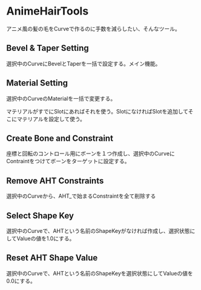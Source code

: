 # AnimeHairTools

アニメ風の髪の毛をCurveで作るのに手数を減らしたい、そんなツール。

## Bevel & Taper Setting

選択中のCurveにBevelとTaperを一括で設定する。メイン機能。

## Material Setting

選択中のCurveのMaterialを一括で変更する。

マテリアルがすでにSlotにあればそれを使う。SlotになければSlotを追加してそこにマテリアルを設定して使う。

## Create Bone and Constraint

座標と回転のコントロール用にボーンを１つ作成し、選択中のCurveにContraintをつけてボーンをターゲットに設定する。

## Remove AHT Constraints

選択中のCurveから、AHT\_で始まるConstraintを全て削除する

## Select Shape Key

選択中のCurveで、AHTという名前のShapeKeyがなければ作成し、選択状態にしてValueの値を1.0にする。

## Reset AHT Shape Value

選択中のCurveで、AHTという名前のShapeKeyを選択状態にしてValueの値を0.0にする。

